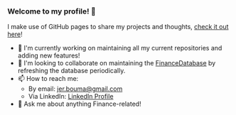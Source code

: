 ### Welcome to my profile! 👋

I make use of GitHub pages to share my projects and thoughts, [check it out here](https://jerbouma.github.io/)!

- 🔭 I'm currently working on maintaining all my current repositories and adding new features!
- 👯 I'm looking to collaborate on maintaining the [FinanceDatabase](https://github.com/JerBouma/FinanceDatabase) by refreshing the database periodically.
- 📫 How to reach me:
  - By email: jer.bouma@gmail.com
  - Via LinkedIn: [LinkedIn Profile](https://www.linkedin.com/in/boumajeroen/)
- 💬 Ask me about anything Finance-related!

<!--
**JerBouma/jerbouma** is a ✨ _special_ ✨ repository because its `README.md` (this file) appears on your GitHub profile.

Here are some ideas to get you started:

- 🔭 I’m currently working on ...
- 🌱 I’m currently learning ...
- 👯 I’m looking to collaborate on ...
- 🤔 I’m looking for help with ...
- 💬 Ask me about ...
- 📫 How to reach me: ...
- 😄 Pronouns: ...
- ⚡ Fun fact: ...
-->
